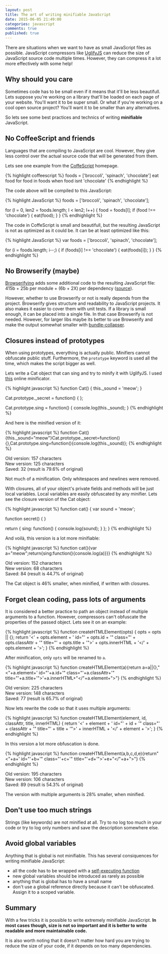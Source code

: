 ```yaml
---
layout: post
title: The art of writing minifiable JavaScript
date: 2015-06-05 21:49:00
categories: javascript
comments: true
published: true
---
```


There are situations when we want to have as small JavaScript files as possible. JavaScript compressors like [UglifyJS][UglifyJS] can reduce the size of JavaScript source code multiple times. However, they can compress it a lot more effectively with some help!

## Why should you care

Sometimes code has to be small even if it means that it'll be less beautifull. Lets suppose you're working on a library that'll be loaded on each page of your website. You'll want it to be super small. Or what if you're working on a cool open source project? You'll want it to be smaller than any alternatives.

So lets see some best practices and technics of writing **minifiable** JavaScript.

## No CoffeeScript and friends

Languages that are compiling to JavaScript are cool. However, they give less control over the actual source code that will be generated from them.

Lets see one example from the [CoffeScript][CoffeScript] homepage. 

{% highlight coffeescript %}
foods = ['broccoli', 'spinach', 'chocolate']
eat food for food in foods when food isnt 'chocolate'
{% endhighlight %}

The code above will be compiled to this JavaScript:

{% highlight JavaScript %}
foods = ['broccoli', 'spinach', 'chocolate'];

for (l = 0, len2 = foods.length; l < len2; l++) {
  food = foods[l];
  if (food !== 'chocolate') {
    eat(food);
  }
}
{% endhighlight %}

The code in CoffeScript is small and beautifull, but the resulting JavaScript is not as optimized as it could be. It can be at least optimized like this:

{% highlight JavaScript %}
var foods = ['broccoli', 'spinach', 'chocolate'];

for (i = foods.length; i--;) {
  if (foods[i] !== 'chocolate') {
    eat(foods[i]);
  }
}
{% endhighlight %}

## No Browserify (maybe)

[Browserifying][browserify] adds some additional code to the resulting JavaScript file: 415b + 25b per module + (6b + 2X) per dependency ([source][browserify-size]).

However, whether to use Browserify or not is really depends from the project. Browserify gives structure and readability to JavaScript projects. It also makes it easier to cover them with unit tests. If a library is small enough, it can be placed into a single file. In that case Browserify is not needed. However, for larger libs maybe its better to use Browserify and make the output somewhat smaller with [bundle-collapser][bundle-collapser].

## Closures instead of prototypes

When using prototypes, everything is actually public. Minifiers cannot obfuscate public stuff. Furthermore, the ``prototype`` keyword is used all the time, which makes the script bigger as well.

Lets write a Cat object that can sing and try to minify it with UglifyJS. I used [this][online-uglify] online minificator.

{% highlight javascript %}
function Cat() {
  this._sound = 'meow';
}

Cat.prototype._secret = function() {
};

Cat.prototype.sing = function() {
  console.log(this._sound);
}
{% endhighlight %}

And here is the minified version of it:

{% highlight javascript %}
function Cat(){this._sound="meow"}Cat.prototype._secret=function(){},Cat.prototype.sing=function(){console.log(this._sound)};
{% endhighlight %}

Old version: 157 characters  
New version: 125 characters  
Saved: 32 (result is 79.6% of original)

Not much of a minification. Only whitespaces and newlines were removed.

With closures, all of your object's private fields and methods will be just local variables. Local variables are easily obfuscated by any minifier. Lets see the closure version of the Cat object:

{% highlight javascript %}
function cat() {
  var sound = 'meow';

  function secret() {
  }
  
  return {
    sing: function() {
      console.log(sound);
    }
  };
}
{% endhighlight %}

And voilà, this version is a lot more minifiable:

{% highlight javascript %}
function cat(){var a="meow";return{sing:function(){console.log(a)}}}
{% endhighlight %}

Old version: 152 characters  
New version: 68 characters  
Saved: 84 (result is 44.7% of original)

The Cat object is 46% smaller, when minified, if written with closures.

## Forget clean coding, pass lots of arguments

It is considered a better practice to path an object instead of multiple arguments to a function. However, compressors can't obfuscate the properties of the passed object. Lets see it on an example:

{% highlight javascript %}
function createHTMLElement(opts) {
  opts = opts || {};
  return '<' + opts.element + ' id="' + opts.id +
    '" class="' + opts.classAttr + '" title="' + opts.title +
    '">' + opts.innerHTML + '</' + opts.element + '>';
}
{% endhighlight %}

After minification, only `opts` will be renamed to `a`.

{% highlight javascript %}
function createHTMLElement(a){return a=a||{},"<"+a.element+' id="'+a.id+'" class="'+a.classAttr+'" title="'+a.title+'">'+a.innerHTML+"</"+a.element+">"}
{% endhighlight %}

Old version: 225 characters  
New version: 148 characters  
Saved: 77 (result is 65.7% of original)

Now lets rewrite the code so that it uses multiple arguments:

{% highlight javascript %}
function createHTMLElement(element, id, classAttr, title, innerHTML) {
  return '<' + element + ' id="' + id + '" class="' + classAttr +
    '" title="' + title + '">' + innerHTML + '</' + element + '>';
}
{% endhighlight %}

In this version a lot more obfuscation is done.

{% highlight javascript %}
function createHTMLElement(a,b,c,d,e){return"<"+a+' id="'+b+'" class="'+c+'" title="'+d+'">'+e+"</"+a+">"}
{% endhighlight %}

Old version: 195 characters  
New version: 106 characters  
Saved: 89 (result is 54.3% of original)

The version with multiple arguments is 28% smaller, when minified.

## Don't use too much strings

Strings (like keywords) are not minified at all. Try to no log too much in your code or try to log only numbers and save the description somewhere else.

## Avoid global variables

Anything that is global is not minifiable. This has several consiquences for writing minifiable JavaScript:

* all the code has to be wrapped with a [self-executing function][self-executing]
* new global variables should be introduced as rarely as possible
* anything that is global has to have a small name
* don't use a global reference directly because it can't be obfuscated. Assign it to a scoped variable.

## Summary

With a few tricks it is possible to write extremely minifiable JavaScript. **In most cases though, size is not so important and it is better to write readable and more maintainable code.**

It is also worth noting that it doesn't matter how hard you are trying to reduce the size of your code, if it depends on too many dependencies.

[UglifyJS]: https://github.com/mishoo/UglifyJS
[CoffeScript]: http://coffeescript.org/
[browserify]: http://browserify.org/
[browserify-size]: http://webpack.github.io/docs/comparison.html
[bundle-collapser]: https://github.com/substack/bundle-collapser
[online-uglify]: https://marijnhaverbeke.nl/uglifyjs
[self-executing]: http://esbueno.noahstokes.com/post/77292606977/self-executing-anonymous-functions-or-how-to-write